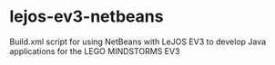 # lejos-ev3-netbeans
Build.xml script for using NetBeans with LeJOS EV3 to develop Java applications for the LEGO MINDSTORMS EV3

